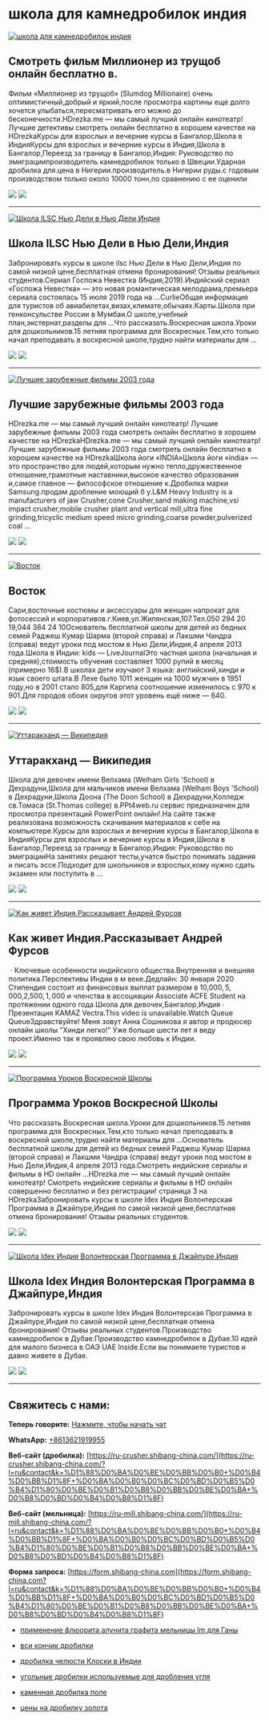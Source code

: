 # школа для камнедробилок индия

<a href="https://swt.shibang-china.com/?l=ru&img&k=%D1%88%D0%BA%D0%BE%D0%BB%D0%B0+%D0%B4%D0%BB%D1%8F+%D0%BA%D0%B0%D0%BC%D0%BD%D0%B5%D0%B4%D1%80%D0%BE%D0%B1%D0%B8%D0%BB%D0%BE%D0%BA+%D0%B8%D0%BD%D0%B4%D0%B8%D1%8F" target="_blank">![школа для камнедробилок индия](http://static.shibang-china.com/all-800x300/633.jpg)</a>

## Смотреть фильм Миллионер из трущоб онлайн бесплатно в.
Фильм &#171;Миллионер из трущоб&#187; (Slumdog Millionaire) очень оптимистичный,добрый и яркий,после просмотра картины еще долго хочется улыбаться,пересматривать его можно до бесконечности.HDrezka.me — мы самый лучший онлайн кинотеатр! Лучшие детективы смотреть онлайн бесплатно в хорошем качестве на HDrezkaКурсы для взрослых и вечерние курсы в Бангалор,Школа в ИндияКурсы для взрослых и вечерние курсы в Индия,Школа в Бангалор,Переезд за границу в Бангалор,Индия: Руководство по эмиграциипроизводитель камнедробилок только в Швеции.Ударная дробилка для.цена в Нигерии.производитель.в Нигерии руды.с годовым производством только около 10000 тонн,по сравнению с ее оценили


<a href="https://whatsapp.shibangsoft.com/WhatsApp.php" target="_blank" title="WhatsApp">![](http://static.shibang-china.com/icon/whatsapp.png)</a> <a href="https://swt.shibang-china.com/?l=ru&icon&k=%D1%88%D0%BA%D0%BE%D0%BB%D0%B0+%D0%B4%D0%BB%D1%8F+%D0%BA%D0%B0%D0%BC%D0%BD%D0%B5%D0%B4%D1%80%D0%BE%D0%B1%D0%B8%D0%BB%D0%BE%D0%BA+%D0%B8%D0%BD%D0%B4%D0%B8%D1%8F" target="_blank">![](http://static.shibang-china.com/icon/chat-ru.png)</a>

---

<a href="https://swt.shibang-china.com/?l=ru&img&k=%D1%88%D0%BA%D0%BE%D0%BB%D0%B0+%D0%B4%D0%BB%D1%8F+%D0%BA%D0%B0%D0%BC%D0%BD%D0%B5%D0%B4%D1%80%D0%BE%D0%B1%D0%B8%D0%BB%D0%BE%D0%BA+%D0%B8%D0%BD%D0%B4%D0%B8%D1%8F" target="_blank">![Школа ILSC Нью Дели в Нью Дели,Индия](http://static.shibang-china.com/all-800x300/1343.jpg)</a>

## Школа ILSC Нью Дели в Нью Дели,Индия
Забронировать курсы в школе ilsc Нью Дели в Нью Дели,Индия по самой низкой цене,бесплатная отмена бронирования! Отзывы реальных студентов.Сериал Госпожа Невестка (Индия,2019).Индийский сериал &#171;Госпожа Невестка&#187; — это новая романтическая мелодрама,премьера сериала состоялась 15 июля 2019 года на …CurlieОбщая информация для туристов об авиабилетах,визах,климате,обычаях.Карты.Школа при генконсульстве России в Мумбаи.О школе,учебный план,экстернат,разделы для …Что рассказать.Воскресная школа.Уроки для дошкольников.15 летняя программа для Воскресных.Тем,кто только начал преподавать в воскресной школе,трудно найти материалы для …


<a href="https://whatsapp.shibangsoft.com/WhatsApp.php" target="_blank" title="WhatsApp">![](http://static.shibang-china.com/icon/whatsapp.png)</a> <a href="https://swt.shibang-china.com/?l=ru&icon&k=%D1%88%D0%BA%D0%BE%D0%BB%D0%B0+%D0%B4%D0%BB%D1%8F+%D0%BA%D0%B0%D0%BC%D0%BD%D0%B5%D0%B4%D1%80%D0%BE%D0%B1%D0%B8%D0%BB%D0%BE%D0%BA+%D0%B8%D0%BD%D0%B4%D0%B8%D1%8F" target="_blank">![](http://static.shibang-china.com/icon/chat-ru.png)</a>

---

<a href="https://swt.shibang-china.com/?l=ru&img&k=%D1%88%D0%BA%D0%BE%D0%BB%D0%B0+%D0%B4%D0%BB%D1%8F+%D0%BA%D0%B0%D0%BC%D0%BD%D0%B5%D0%B4%D1%80%D0%BE%D0%B1%D0%B8%D0%BB%D0%BE%D0%BA+%D0%B8%D0%BD%D0%B4%D0%B8%D1%8F" target="_blank">![Лучшие зарубежные фильмы 2003 года](http://static.shibang-china.com/all-800x300/91.jpg)</a>

## Лучшие зарубежные фильмы 2003 года
HDrezka.me — мы самый лучший онлайн кинотеатр! Лучшие зарубежные фильмы 2003 года смотреть онлайн бесплатно в хорошем качестве на HDrezkaHDrezka.me — мы самый лучший онлайн кинотеатр! Лучшие зарубежные фильмы 2003 года смотреть онлайн бесплатно в хорошем качестве на HDrezkaШкола йоги &#171;INDIA&#187;Школа йоги &#171;india&#187; — это пространство для людей,которым нужно тепло,дружественное отношение,грамотные наставники,высокое качество образования и,самое главное — философское отношение к.Дробилка марки Samsung.продам дробление моющий б у.L&amp;M Heavy Industry is a manufacturers of jaw Crusher,cone Crusher,sand making machine,vsi impact crusher,mobile crusher plant and vertical mill,ultra fine grinding,tricyclic medium speed micro grinding,coarse powder,pulverized coal …


<a href="https://whatsapp.shibangsoft.com/WhatsApp.php" target="_blank" title="WhatsApp">![](http://static.shibang-china.com/icon/whatsapp.png)</a> <a href="https://swt.shibang-china.com/?l=ru&icon&k=%D1%88%D0%BA%D0%BE%D0%BB%D0%B0+%D0%B4%D0%BB%D1%8F+%D0%BA%D0%B0%D0%BC%D0%BD%D0%B5%D0%B4%D1%80%D0%BE%D0%B1%D0%B8%D0%BB%D0%BE%D0%BA+%D0%B8%D0%BD%D0%B4%D0%B8%D1%8F" target="_blank">![](http://static.shibang-china.com/icon/chat-ru.png)</a>

---

<a href="https://swt.shibang-china.com/?l=ru&img&k=%D1%88%D0%BA%D0%BE%D0%BB%D0%B0+%D0%B4%D0%BB%D1%8F+%D0%BA%D0%B0%D0%BC%D0%BD%D0%B5%D0%B4%D1%80%D0%BE%D0%B1%D0%B8%D0%BB%D0%BE%D0%BA+%D0%B8%D0%BD%D0%B4%D0%B8%D1%8F" target="_blank">![Восток](http://static.shibang-china.com/all-800x300/1242.jpg)</a>

## Восток
Сари,восточные костюмы и аксессуары для женщин напрокат для фотосессий и корпоративов.г.Киев,ул.Жилянская,107.Тел.050 294 20 19,044 384 24 10Основатель бесплатной школы для детей из бедных семей Раджеш Кумар Шарма (второй справа) и Лакшми Чандра (справа) ведут уроки под мостом в Нью Дели,Индия,4 апреля 2013 года.Школа в Индии: kids — LiveJournalЭто частная школа (начальная и средняя),стоимость обучения составляет 1000 рупий в месяц (примерно 16$).В школах дети изучают 3 языка: английский,хинди и язык своего штата.В Лехе было 1011 женщин на 1000 мужчин в 1951 году,но в 2001 стало 805,для Каргила соотношение изменилось с 970 к 901.Для городов обоих округов этот уровень ещё ниже — 640.


<a href="https://whatsapp.shibangsoft.com/WhatsApp.php" target="_blank" title="WhatsApp">![](http://static.shibang-china.com/icon/whatsapp.png)</a> <a href="https://swt.shibang-china.com/?l=ru&icon&k=%D1%88%D0%BA%D0%BE%D0%BB%D0%B0+%D0%B4%D0%BB%D1%8F+%D0%BA%D0%B0%D0%BC%D0%BD%D0%B5%D0%B4%D1%80%D0%BE%D0%B1%D0%B8%D0%BB%D0%BE%D0%BA+%D0%B8%D0%BD%D0%B4%D0%B8%D1%8F" target="_blank">![](http://static.shibang-china.com/icon/chat-ru.png)</a>

---

<a href="https://swt.shibang-china.com/?l=ru&img&k=%D1%88%D0%BA%D0%BE%D0%BB%D0%B0+%D0%B4%D0%BB%D1%8F+%D0%BA%D0%B0%D0%BC%D0%BD%D0%B5%D0%B4%D1%80%D0%BE%D0%B1%D0%B8%D0%BB%D0%BE%D0%BA+%D0%B8%D0%BD%D0%B4%D0%B8%D1%8F" target="_blank">![Уттаракханд — Википедия](http://static.shibang-china.com/all-800x300/1370.jpg)</a>

## Уттаракханд — Википедия
Школа для девочек имени Велхама (Welham Girls 'School) в Дехрадуни,Школа для мальчиков имени Велхама (Welham Boys 'School) в Дехрадуни,Школа Доона (The Doon School) в Дехрадуни,Колледж св.Томаса (St.Thomas college) в.PPt4web.ru сервис предназначен для просмотра презентаций PowerPoint онлайн!.На сайте также реализована возможность скачивания материалов к себе на компьютере.Курсы для взрослых и вечерние курсы в Бангалор,Школа в ИндияКурсы для взрослых и вечерние курсы в Индия,Школа в Бангалор,Переезд за границу в Бангалор,Индия: Руководство по эмиграцииНа занятиях решают тесты,учатся быстро понимать задания и писать эссе.Подходит для школьников и взрослых,кому нужно сдать экзамен или поступить в …


<a href="https://whatsapp.shibangsoft.com/WhatsApp.php" target="_blank" title="WhatsApp">![](http://static.shibang-china.com/icon/whatsapp.png)</a> <a href="https://swt.shibang-china.com/?l=ru&icon&k=%D1%88%D0%BA%D0%BE%D0%BB%D0%B0+%D0%B4%D0%BB%D1%8F+%D0%BA%D0%B0%D0%BC%D0%BD%D0%B5%D0%B4%D1%80%D0%BE%D0%B1%D0%B8%D0%BB%D0%BE%D0%BA+%D0%B8%D0%BD%D0%B4%D0%B8%D1%8F" target="_blank">![](http://static.shibang-china.com/icon/chat-ru.png)</a>

---

<a href="https://swt.shibang-china.com/?l=ru&img&k=%D1%88%D0%BA%D0%BE%D0%BB%D0%B0+%D0%B4%D0%BB%D1%8F+%D0%BA%D0%B0%D0%BC%D0%BD%D0%B5%D0%B4%D1%80%D0%BE%D0%B1%D0%B8%D0%BB%D0%BE%D0%BA+%D0%B8%D0%BD%D0%B4%D0%B8%D1%8F" target="_blank">![Как живет Индия.Рассказывает Андрей Фурсов](http://static.shibang-china.com/all-800x300/703.jpg)</a>

## Как живет Индия.Рассказывает Андрей Фурсов
&nbsp;&#0183;&#32;Ключевые особенности индийского общества.Внутренняя и внешняя политика.Перспективы Индии в м веке.Дедлайн: 30 января 2020 Стипендия состоит из финансовых выплат размером в 10,000$,5,000$,2,500$,1,000$ и членства в ассоциации Associate ACFE Student на протяжении одного года.Школа для девочек,Бангалор,Индия&nbsp;&#0183;&#32;Презентация KAMAZ Vectra.This video is unavailable.Watch Queue QueueЗдравствуйте! Меня зовут Анна Сошникова я автор и продюсер онлайн школы &quot;Хинди легко!&quot; Уже больше шести лет я веду проект.Именно так я проявляю свою любовь к Индии.


<a href="https://whatsapp.shibangsoft.com/WhatsApp.php" target="_blank" title="WhatsApp">![](http://static.shibang-china.com/icon/whatsapp.png)</a> <a href="https://swt.shibang-china.com/?l=ru&icon&k=%D1%88%D0%BA%D0%BE%D0%BB%D0%B0+%D0%B4%D0%BB%D1%8F+%D0%BA%D0%B0%D0%BC%D0%BD%D0%B5%D0%B4%D1%80%D0%BE%D0%B1%D0%B8%D0%BB%D0%BE%D0%BA+%D0%B8%D0%BD%D0%B4%D0%B8%D1%8F" target="_blank">![](http://static.shibang-china.com/icon/chat-ru.png)</a>

---

<a href="https://swt.shibang-china.com/?l=ru&img&k=%D1%88%D0%BA%D0%BE%D0%BB%D0%B0+%D0%B4%D0%BB%D1%8F+%D0%BA%D0%B0%D0%BC%D0%BD%D0%B5%D0%B4%D1%80%D0%BE%D0%B1%D0%B8%D0%BB%D0%BE%D0%BA+%D0%B8%D0%BD%D0%B4%D0%B8%D1%8F" target="_blank">![Программа Уроков Воскресной Школы](http://static.shibang-china.com/all-800x300/471.jpg)</a>

## Программа Уроков Воскресной Школы
Что рассказать.Воскресная школа.Уроки для дошкольников.15 летняя программа для Воскресных.Тем,кто только начал преподавать в воскресной школе,трудно найти материалы для …Основатель бесплатной школы для детей из бедных семей Раджеш Кумар Шарма (второй справа) и Лакшми Чандра (справа) ведут уроки под мостом в Нью Дели,Индия,4 апреля 2013 года.Смотреть индийские сериалы и фильмы в HD онлайн …HDrezka.me — мы самый лучший онлайн кинотеатр! Смотреть индийские сериалы и фильмы в HD онлайн совершенно бесплатно и без регистрации! страница 3 на HDrezkaЗабронировать курсы в школе Idex Индия Волонтерская Программа в Джайпуре,Индия по самой низкой цене,бесплатная отмена бронирования! Отзывы реальных студентов.


<a href="https://whatsapp.shibangsoft.com/WhatsApp.php" target="_blank" title="WhatsApp">![](http://static.shibang-china.com/icon/whatsapp.png)</a> <a href="https://swt.shibang-china.com/?l=ru&icon&k=%D1%88%D0%BA%D0%BE%D0%BB%D0%B0+%D0%B4%D0%BB%D1%8F+%D0%BA%D0%B0%D0%BC%D0%BD%D0%B5%D0%B4%D1%80%D0%BE%D0%B1%D0%B8%D0%BB%D0%BE%D0%BA+%D0%B8%D0%BD%D0%B4%D0%B8%D1%8F" target="_blank">![](http://static.shibang-china.com/icon/chat-ru.png)</a>

---

<a href="https://swt.shibang-china.com/?l=ru&img&k=%D1%88%D0%BA%D0%BE%D0%BB%D0%B0+%D0%B4%D0%BB%D1%8F+%D0%BA%D0%B0%D0%BC%D0%BD%D0%B5%D0%B4%D1%80%D0%BE%D0%B1%D0%B8%D0%BB%D0%BE%D0%BA+%D0%B8%D0%BD%D0%B4%D0%B8%D1%8F" target="_blank">![Школа Idex Индия Волонтерская Программа в Джайпуре,Индия](http://static.shibang-china.com/all-800x300/549.jpg)</a>

## Школа Idex Индия Волонтерская Программа в Джайпуре,Индия
Забронировать курсы в школе Idex Индия Волонтерская Программа в Джайпуре,Индия по самой низкой цене,бесплатная отмена бронирования! Отзывы реальных студентов.Производство камнедробилок в Дубае.Производство камнедробилок в Дубае.10 идей для малого бизнеса в ОАЭ UAE Inside.Если вы понимаете туристов и давно живете в Дубае.

<a href="https://whatsapp.shibangsoft.com/WhatsApp.php" target="_blank" title="WhatsApp">![](http://static.shibang-china.com/icon/whatsapp.png)</a> <a href="https://swt.shibang-china.com/?l=ru&icon&k=%D1%88%D0%BA%D0%BE%D0%BB%D0%B0+%D0%B4%D0%BB%D1%8F+%D0%BA%D0%B0%D0%BC%D0%BD%D0%B5%D0%B4%D1%80%D0%BE%D0%B1%D0%B8%D0%BB%D0%BE%D0%BA+%D0%B8%D0%BD%D0%B4%D0%B8%D1%8F" target="_blank">![](http://static.shibang-china.com/icon/chat-ru.png)</a>

---
## Свяжитесь с нами:

**Теперь говорите:** [Нажмите, чтобы начать чат](https://swt.shibang-china.com?l=ru&contact&k=%D1%88%D0%BA%D0%BE%D0%BB%D0%B0+%D0%B4%D0%BB%D1%8F+%D0%BA%D0%B0%D0%BC%D0%BD%D0%B5%D0%B4%D1%80%D0%BE%D0%B1%D0%B8%D0%BB%D0%BE%D0%BA+%D0%B8%D0%BD%D0%B4%D0%B8%D1%8F)

**WhatsApp:**  [+8613621919955](https://whatsapp.shibangsoft.com/WhatsApp.php)

**Веб-сайт (дробилка):** [https://ru-crusher.shibang-china.com/](https://ru-crusher.shibang-china.com/?l=ru&contact&k=%D1%88%D0%BA%D0%BE%D0%BB%D0%B0+%D0%B4%D0%BB%D1%8F+%D0%BA%D0%B0%D0%BC%D0%BD%D0%B5%D0%B4%D1%80%D0%BE%D0%B1%D0%B8%D0%BB%D0%BE%D0%BA+%D0%B8%D0%BD%D0%B4%D0%B8%D1%8F)

**Веб-сайт (мельница):** [https://ru-mill.shibang-china.com/](https://ru-mill.shibang-china.com/?l=ru&contact&k=%D1%88%D0%BA%D0%BE%D0%BB%D0%B0+%D0%B4%D0%BB%D1%8F+%D0%BA%D0%B0%D0%BC%D0%BD%D0%B5%D0%B4%D1%80%D0%BE%D0%B1%D0%B8%D0%BB%D0%BE%D0%BA+%D0%B8%D0%BD%D0%B4%D0%B8%D1%8F)

**Форма запроса:** [https://form.shibang-china.com](https://form.shibang-china.com?l=ru&contact&k=%D1%88%D0%BA%D0%BE%D0%BB%D0%B0+%D0%B4%D0%BB%D1%8F+%D0%BA%D0%B0%D0%BC%D0%BD%D0%B5%D0%B4%D1%80%D0%BE%D0%B1%D0%B8%D0%BB%D0%BE%D0%BA+%D0%B8%D0%BD%D0%B4%D0%B8%D1%8F)

* [применение флюорита алунита графита мельницы lm для Ганы](../125/%D0%BF%D1%80%D0%B8%D0%BC%D0%B5%D0%BD%D0%B5%D0%BD%D0%B8%D0%B5%20%D1%84%D0%BB%D1%8E%D0%BE%D1%80%D0%B8%D1%82%D0%B0%20%D0%B0%D0%BB%D1%83%D0%BD%D0%B8%D1%82%D0%B0%20%D0%B3%D1%80%D0%B0%D1%84%D0%B8%D1%82%D0%B0%20%D0%BC%D0%B5%D0%BB%D1%8C%D0%BD%D0%B8%D1%86%D1%8B%20lm%20%D0%B4%D0%BB%D1%8F%20%D0%93%D0%B0%D0%BD%D1%8B.md)

* [вси кончик дробилки](../125/%D0%B2%D1%81%D0%B8%20%D0%BA%D0%BE%D0%BD%D1%87%D0%B8%D0%BA%20%D0%B4%D1%80%D0%BE%D0%B1%D0%B8%D0%BB%D0%BA%D0%B8.md)

* [дробилка челюсти Клоски в Индии](../125/%D0%B4%D1%80%D0%BE%D0%B1%D0%B8%D0%BB%D0%BA%D0%B0%20%D1%87%D0%B5%D0%BB%D1%8E%D1%81%D1%82%D0%B8%20%D0%9A%D0%BB%D0%BE%D1%81%D0%BA%D0%B8%20%D0%B2%20%D0%98%D0%BD%D0%B4%D0%B8%D0%B8.md)

* [угольные дробилки используемые для дробления угля](../125/%D1%83%D0%B3%D0%BE%D0%BB%D1%8C%D0%BD%D1%8B%D0%B5%20%D0%B4%D1%80%D0%BE%D0%B1%D0%B8%D0%BB%D0%BA%D0%B8%20%D0%B8%D1%81%D0%BF%D0%BE%D0%BB%D1%8C%D0%B7%D1%83%D0%B5%D0%BC%D1%8B%D0%B5%20%D0%B4%D0%BB%D1%8F%20%D0%B4%D1%80%D0%BE%D0%B1%D0%BB%D0%B5%D0%BD%D0%B8%D1%8F%20%D1%83%D0%B3%D0%BB%D1%8F.md)

* [каменная дробилка поле](../122/%D0%BA%D0%B0%D0%BC%D0%B5%D0%BD%D0%BD%D0%B0%D1%8F%20%D0%B4%D1%80%D0%BE%D0%B1%D0%B8%D0%BB%D0%BA%D0%B0%20%D0%BF%D0%BE%D0%BB%D0%B5.md)

* [цены на дробилку золота](../121/%D1%86%D0%B5%D0%BD%D1%8B%20%D0%BD%D0%B0%20%D0%B4%D1%80%D0%BE%D0%B1%D0%B8%D0%BB%D0%BA%D1%83%20%D0%B7%D0%BE%D0%BB%D0%BE%D1%82%D0%B0.md)